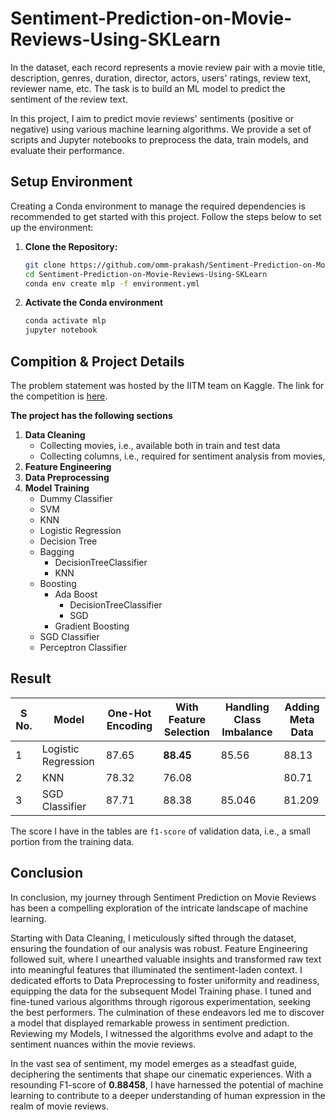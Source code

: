 # Sentiment-Prediction-on-Movie-Reviews-Using-SKLearn
In the dataset, each record represents a movie review pair with a movie title, description, genres, duration, director, actors, users' ratings, review text, reviewer name, etc. The task is to build an ML model to predict the sentiment of the review text.

In this project, I aim to predict movie reviews' sentiments (positive or negative) using various machine learning algorithms. We provide a set of scripts and Jupyter notebooks to preprocess the data, train models, and evaluate their performance.

## Setup Environment

Creating a Conda environment to manage the required dependencies is recommended to get started with this project. Follow the steps below to set up the environment:

1. **Clone the Repository:**
   ```bash
   git clone https://github.com/omm-prakash/Sentiment-Prediction-on-Movie-Reviews-Using-SKLearn.git
   cd Sentiment-Prediction-on-Movie-Reviews-Using-SKLearn
   conda env create mlp -f environment.yml
   ```
2. **Activate the Conda environment**
   ```bash
   conda activate mlp
   jupyter notebook
   ```
## Compition & Project Details

The problem statement was hosted by the IITM team on Kaggle. The link for the competition is [here](https://www.kaggle.com/competitions/sentiment-prediction-on-movie-reviews). 

**The project has the following sections**
    
1. **Data Cleaning**
    - Collecting movies, i.e., available both in train and test data
    - Collecting columns, i.e., required for sentiment analysis from movies,
2. **Feature Engineering**
3. **Data Preprocessing**
4. **Model Training**
    - Dummy Classifier
    - SVM
    - KNN
    - Logistic Regression
    - Decision Tree
    - Bagging
        - DecisionTreeClassifier
        - KNN
    - Boosting
        - Ada Boost
            - DecisionTreeClassifier
            - SGD
        - Gradient Boosting
    - SGD Classifier
    - Perceptron Classifier

## Result
| S No. | Model               | One-Hot Encoding | With Feature Selection | Handling Class Imbalance | Adding Meta Data |
| ----- | ------------------- | ---------------- | ---------------------- | ------------------------ | ---------------- |
| 1     | Logistic Regression | 87.65            | **88.45**                  | 85.56                    | 88.13            |
| 2     | KNN                 | 78.32            | 76.08                  |                          | 80.71                 |
| 3     | SGD Classifier      | 87.71            | 88.38                  | 85.046                   | 81.209           |

The score I have in the tables are `f1-score` of validation data, i.e., a small portion from the training data.

## Conclusion
In conclusion, my journey through Sentiment Prediction on Movie Reviews has been a compelling exploration of the intricate landscape of machine learning.
    
Starting with Data Cleaning, I meticulously sifted through the dataset, ensuring the foundation of our analysis was robust. Feature Engineering followed suit, where I unearthed valuable insights and transformed raw text into meaningful features that illuminated the sentiment-laden context. I dedicated efforts to Data Preprocessing to foster uniformity and readiness, equipping the data for the subsequent Model Training phase. I tuned and fine-tuned various algorithms through rigorous experimentation, seeking the best performers. The culmination of these endeavors led me to discover a model that displayed remarkable prowess in sentiment prediction. Reviewing my Models, I witnessed the algorithms evolve and adapt to the sentiment nuances within the movie reviews.

In the vast sea of sentiment, my model emerges as a steadfast guide, deciphering the sentiments that shape our cinematic experiences. With a resounding F1-score of **0.88458**, I have harnessed the potential of machine learning to contribute to a deeper understanding of human expression in the realm of movie reviews.

